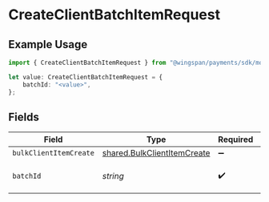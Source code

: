 # CreateClientBatchItemRequest

## Example Usage

```typescript
import { CreateClientBatchItemRequest } from "@wingspan/payments/sdk/models/operations";

let value: CreateClientBatchItemRequest = {
    batchId: "<value>",
};
```

## Fields

| Field                                                                             | Type                                                                              | Required                                                                          | Description                                                                       |
| --------------------------------------------------------------------------------- | --------------------------------------------------------------------------------- | --------------------------------------------------------------------------------- | --------------------------------------------------------------------------------- |
| `bulkClientItemCreate`                                                            | [shared.BulkClientItemCreate](../../../sdk/models/shared/bulkclientitemcreate.md) | :heavy_minus_sign:                                                                | N/A                                                                               |
| `batchId`                                                                         | *string*                                                                          | :heavy_check_mark:                                                                | Unique identifier for a batch                                                     |